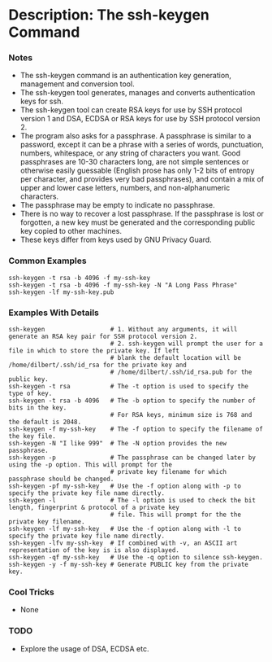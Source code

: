 # Description: The ssh-keygen Command

### Notes
* The ssh-keygen command is an authentication key generation, management and conversion tool.
* The ssh-keygen tool generates, manages and converts authentication keys for ssh.
* The ssh-keygen tool can create RSA keys for use by SSH protocol version 1 and DSA, ECDSA or RSA keys for use by
  SSH protocol version 2.
* The program also asks for a passphrase. A passphrase is similar to a password, except it can be a phrase with a
  series of words, punctuation, numbers, whitespace, or any string of characters you want. Good passphrases are
  10-30 characters long, are not simple sentences or otherwise easily guessable (English prose has only 1-2 bits of
  entropy per character, and provides very bad passphrases), and contain a mix of upper and lower case letters,
  numbers, and non-alphanumeric characters.
* The passphrase may be empty to indicate no passphrase.
* There is no way to recover a lost passphrase.  If the passphrase is lost or forgotten, a new key must be generated
  and the corresponding public key copied to other machines.
* These keys differ from keys used by GNU Privacy Guard.

### Common Examples
```shell
ssh-keygen -t rsa -b 4096 -f my-ssh-key
ssh-keygen -t rsa -b 4096 -f my-ssh-key -N "A Long Pass Phrase"
ssh-keygen -lf my-ssh-key.pub
```

### Examples With Details
```shell
ssh-keygen                  # 1. Without any arguments, it will generate an RSA key pair for SSH protocol version 2.
                            # 2. ssh-keygen will prompt the user for a file in which to store the private key. If left
                            # blank the default location will be /home/dilbert/.ssh/id_rsa for the private key and
                            # /home/dilbert/.ssh/id_rsa.pub for the public key.
ssh-keygen -t rsa           # The -t option is used to specify the type of key.
ssh-keygen -t rsa -b 4096   # The -b option to specify the number of bits in the key.
                            # For RSA keys, minimum size is 768 and the default is 2048.
ssh-keygen -f my-ssh-key    # The -f option to specify the filename of the key file.
ssh-keygen -N "I like 999"  # The -N option provides the new passphrase.
ssh-keygen -p               # The passphrase can be changed later by using the -p option. This will prompt for the
                            # private key filename for which passphrase should be changed.
ssh-keygen -pf my-ssh-key   # Use the -f option along with -p to specify the private key file name directly.
ssh-keygen -l               # The -l option is used to check the bit length, fingerprint & protocol of a private key
                            # file. This will prompt for the the private key filename.
ssh-keygen -lf my-ssh-key   # Use the -f option along with -l to specify the private key file name directly.
ssh-keygen -lfv my-ssh-key  # If combined with -v, an ASCII art representation of the key is is also displayed.
ssh-keygen -qf my-ssh-key   # Use the -q option to silence ssh-keygen.
ssh-keygen -y -f my-ssh-key # Generate PUBLIC key from the private key.
```

### Cool Tricks
* None

### TODO
* Explore the usage of DSA, ECDSA etc.
